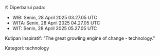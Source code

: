 ⏰ Diperbarui pada:
- WIB: Senin, 28 April 2025 03.27.05 UTC
- WITA: Senin, 28 April 2025 04.27.05 UTC
- WIT: Senin, 28 April 2025 05.27.05 UTC

Kutipan Inspiratif:
"The great growling engine of change - technology."


Kategori: technology

